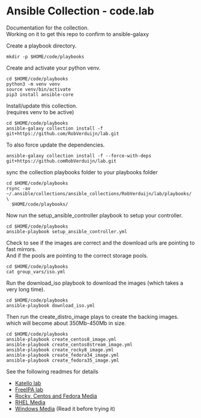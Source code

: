 # Ansible Collection - code.lab

Documentation for the collection.<br>
Working on it to get this repo to confirm to ansible-galaxy<br>

Create a playbook directory.
```
mkdir -p $HOME/code/playbooks
```
Create and activate your python venv.
```
cd $HOME/code/playbooks
python3 -m venv venv
source venv/bin/activate
pip3 install ansible-core
```
Install/update this collection.<br>
(requires venv to be active)
```
cd $HOME/code/playbooks
ansible-galaxy collection install -f git+https://github.com/RobVerduijn/lab.git
```
To also force update the dependencies.
```
ansible-galaxy collection install -f --force-with-deps git+https://github.comRobVerduijn/lab.git
```
sync the collection playbooks folder to your playbooks folder
```
cd $HOME/code/playbooks
rsync -av ~/.ansible/collections/ansible_collections/RobVerduijn/lab/playbooks/ \
  $HOME/code/playbooks/
```
Now run the setup_ansible_controller playbook to setup your controller.<br>
```
cd $HOME/code/playbooks
ansible-playbook setup_ansible_controller.yml
```
Check to see if the images are correct and the download urls are pointing to fast mirrors.<br>
And if the pools are pointing to the correct storage pools.<br>
```
cd $HOME/code/playbooks
cat group_vars/iso.yml
```
Run the download_iso playbook to download the images (which takes a very long time).<br>
```
cd $HOME/code/playbooks
ansible-playbook download_iso.yml
```
Then run the create_distro_image plays to create the backing images.<br>
which will become about 350Mb-450Mb in size.<br>
```
cd $HOME/code/playbooks
ansible-playbook create_centos8_image.yml
ansible-playbook create_centos8stream_image.yml
ansible-playbook create_rocky8_image.yml
ansible-playbook create_fedora34_image.yml
ansible-playbook create_fedora35_image.yml
```

See the following readmes for details
* [Katello lab ](README_katello.md)
* [FreeIPA lab ](README_freeipa.md)
* [Rocky, Centos and Fedora Media](README_rocky_centos_fedora_media.md)
* [RHEL Media](README_rhel_media.md)
* [Windows Media](README_windows_media.md) (Read it before trying it)